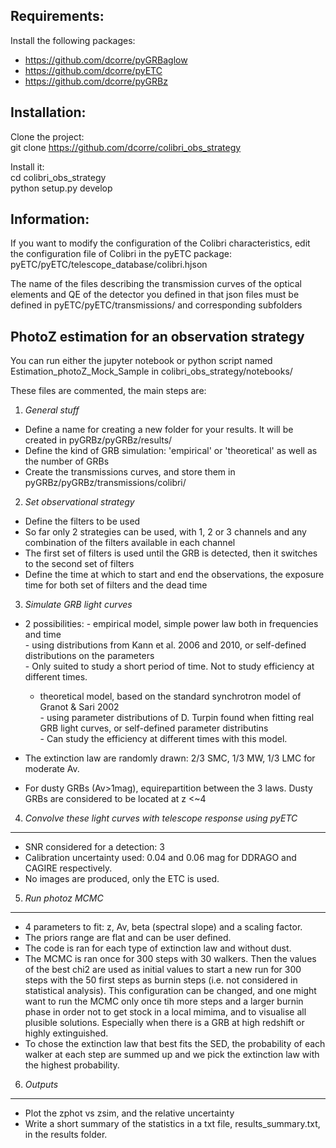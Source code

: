 Requirements:
-------------

Install the following packages:

- https://github.com/dcorre/pyGRBaglow
- https://github.com/dcorre/pyETC
- https://github.com/dcorre/pyGRBz


Installation:
-------------

Clone the project:   
git clone https://github.com/dcorre/colibri_obs_strategy 

Install it:   
cd colibri_obs_strategy   
python setup.py develop


Information:
------------

If you want to modify the configuration of the Colibri characteristics, edit the configuration file of Colibri in the pyETC package:   
pyETC/pyETC/telescope_database/colibri.hjson  

The name of the files describing the transmission curves of the optical elements and QE of the detector you defined in that json files must be defined in pyETC/pyETC/transmissions/ and corresponding subfolders


PhotoZ estimation for an observation strategy
---------------------------------------------

You can run either the jupyter notebook or python script named Estimation_photoZ_Mock_Sample in colibri_obs_strategy/notebooks/


These files are commented, the main steps are:

1) *General stuff*

- Define a name for creating a new folder for your results. It will be created in pyGRBz/pyGRBz/results/   
- Define the kind of GRB simulation: 'empirical' or 'theoretical' as well as the number of GRBs    
- Create the transmissions curves, and store them in pyGRBz/pyGRBz/transmissions/colibri/   

2) *Set observational strategy*

- Define the filters to be used   
- So far only 2 strategies can be used, with 1, 2 or 3 channels and any combination of the filters available in each channel   
- The first set of filters is used until the GRB is detected, then it switches to the second set of filters   
- Define the time at which to start and end the observations, the exposure time for both set of filters and the dead time   

3) *Simulate GRB light curves*

- 2 possibilities: 
        - empirical model, simple power law both in frequencies and time   
		- using distributions from Kann et al. 2006 and 2010,  or self-defined distributions on the parameters    
		- Only suited to study a short period of time. Not to study efficiency at different times.   

	- theoretical model, based on the standard synchrotron model of Granot & Sari 2002   
	        - using parameter distributions of D. Turpin found when fitting real GRB light curves, or self-defined parameter distributins   
        	- Can study the efficiency at different times with this model.   
 

- The extinction law are randomly drawn: 2/3 SMC, 1/3 MW, 1/3 LMC for moderate Av.   
- For dusty GRBs (Av>1mag), equirepartition between the 3 laws. Dusty GRBs are considered to be located at z <~4   

4) *Convolve these light curves with telescope response using pyETC*
------------------------------------------------------------------

- SNR considered for a detection: 3   
- Calibration uncertainty used: 0.04 and 0.06 mag for DDRAGO and CAGIRE respectively.   
- No images are produced, only the ETC is used.   


5) *Run photoz MCMC*
------------------

- 4 parameters to fit: z, Av, beta (spectral slope) and a scaling factor.    
- The priors range are flat and can be user defined.   
- The code is ran for each type of extinction law and without dust.   
- The MCMC is ran once for 300 steps with 30 walkers. Then the values of the best chi2 are used as initial values to start a new run for 300 steps with the 50 first steps as burnin steps (i.e. not considered in statistical analysis). This configuration can be changed, and one might want to run the MCMC only once tih more steps and a larger burnin phase in order not to get stock in a local mimima, and to visualise all plusible solutions. Especially when there is a GRB at high redshift or highly extinguished.   
- To chose the extinction law that best fits the SED, the probability of each walker at each step are summed up and we pick the extinction law with the highest probability.    


6) *Outputs*
----------

- Plot the zphot vs zsim, and the relative uncertainty   
- Write a short summary of the statistics in a txt file, results_summary.txt, in the results folder.   


